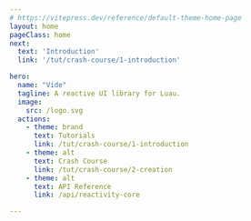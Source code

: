 ```yaml
---
# https://vitepress.dev/reference/default-theme-home-page
layout: home
pageClass: home
next:
  text: 'Introduction'
  link: '/tut/crash-course/1-introduction'

hero:
  name: "Vide"
  tagline: A reactive UI library for Luau.
  image:
    src: /logo.svg
  actions:
    - theme: brand
      text: Tutorials
      link: /tut/crash-course/1-introduction
    - theme: alt
      text: Crash Course
      link: /tut/crash-course/2-creation
    - theme: alt
      text: API Reference
      link: /api/reactivity-core

---
```


